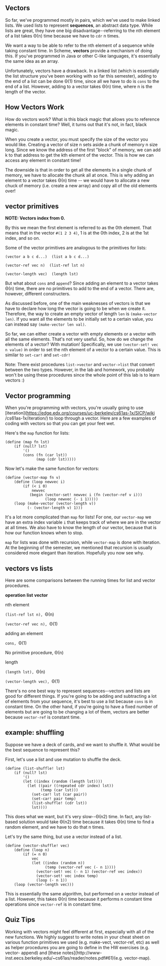 ## Vectors

So far, we've programmed mostly in pairs, which we've used to make linked
lists. We used lists to represent **sequences**, an abstract data type. While
lists are great, they have one big disadvantage--referring to the nth element
of a list takes Θ(n) time because we have to `cdr` n times.

We want a way to be able to refer to the nth element of a sequence while
taking constant time. In Scheme, **vectors** provide a mechanism of doing
this. If you've programmed in Java or other C-like languages, it's essentially
the same idea as an array.

Unfortunately, vectors have a drawback. In a linked list (which is essentially
the list structure you've been working with so far this semester),  adding to
the end of a list can be done Θ(1) time, since all we have to do is `cons` to
the end of a list. However, adding to a vector takes Θ(n) time, where n is the
length of the vector.

## How Vectors Work

How do vectors work? What is this black magic that allows you to reference
elements in constant time? Well, it turns out that it's not, in fact, black
magic.

When you create a vector, you must specify the size of the vector you would
like. Creating a vector of size n sets aside a chunk of memory n size long.
Since we know the address of the first "block" of memory, we can add k to that
address to get the kth element of the vector. This is how we can access any
element in constant time!

The downside is that in order to get all the elements in a single chunk of
memory, we have to allocate the chunk all at once. This is why adding an
element to a vector takes Θ(n) time -- we would have to allocate a new chuck
of memory (i.e. create a new array) and copy all of the old elements over!

## vector primitives

**NOTE: Vectors index from 0.**

By this we mean the first element is referred to as the 0th element. That
means that in the vector  `#(1 2 3 4)`, 1 is at the 0th index, 2 is at the 1st
index, and so on.

Some of the vector primitives are analogous to the primitives for lists:

`(vector a b c d...)  (list a b c d...)`

`(vector-ref vec n)  (list-ref lst n)`

`(vector-length vec)  (length lst)`

But what about `cons` and `append`? Since adding an element to a vector takes
Θ(n) time, there are no primitives to add to the end of a vector. There are,
however, different constructers.

As discussed before, one of the main weaknesses of vectors is that we have to
declare how long the vector is going to be when we create it. Therefore, the
way to create an empty vector of length `len` is `(make-vector len)`. If you
want all the elements to be initially set to a certain value, you can instead
say `(make-vector len val)`.

So far, we can either create a vector with empty elements or a vector with all
the same elements. That's not very useful. So, how do we change the elements
of a vector? With mutation! Specifically, we use `(vector-set! vec n value)`
in order to set the nth element of a vector to a certain value. This is
similar to `set-car!` and `set-cdr!`

Note: There exist procedures `list->vector` and `vector->list` that convert
between the two types. However, in the lab and homework, you probably won't be
using these procedures since the whole point of this lab is to learn vectors
:)

## Vector programming

When you're programming with vectors, you're usually going to use
[iteration](https://edge.edx.org/courses/uc-berkeley/cs61as-1x/SICP/wiki
/cs61as-1x/iteration/) to loop through a vector. Here are a few examples of
coding with vectors so that you can get your feet wet.

Here's the `map` function for lists:

    
    (define (map fn lst) 
        (if (null? lst) 
            '() 
            (cons (fn (car lst)) 
                  (map (cdr lst)))))
    

Now let's make the same function for vectors:

    
    (define (vector-map fn v) 
        (define (loop newvec i) 
            (if (< i 0) 
                newvec 
               (begin (vector-set! newvec i (fn (vector-ref v i))) 
                      (loop newvec (- i 1))))) 
        (loop (make-vector (vector-length v))
              (- (vector-length v) 1)))
    

It's a lot more complicated than `map` for lists! For one, our `vector-map` we
have an extra index variable `i` that keeps track of where we are in the
vector at all times. We also have to know the length of our vector, because
that is how our function knows when to stop.

`map` for lists was done with recursion, while `vector-map` is done with
iteration. At the beginning of the semester, we mentioned that recursion is
usually considered more elegant than iteration. Hopefully you now see why.

## vectors vs lists

Here are some comparisons between the running times for list and vector
procedures.

**operation**
**list**
**vector**

nth element

`(list-ref lst n), `Θ(n)

`(vector-ref vec n), `Θ(1)

adding an element

`cons, `Θ(1)

No primitive procedure, Θ(n)

length

`(length lst), `Θ(n)

`(vector-length vec), `Θ(1)

There's no one best way to represent sequences--vectors and lists are good for
different things. If you're going to be adding and subtracting a lot of
elements from your sequence, it's best to use a list because `cons` is in
constant time. On the other hand, if you're going to have a fixed number of
elements but are going to be changing a lot of them, vectors are better
because `vector-ref` is constant time.

## example: shuffling

Suppose we have a deck of cards, and we want to shuffle it. What would be the
best sequence to represent this?

First, let's use a list and use mutation to shuffle the deck.

    
    (define (list-shuffle! lst) 
        (if (null? lst) 
            '() 
            (let ((index (random (length lst)))) 
              (let ((pair ((repeated cdr index) lst)) 
                    (temp (car lst))) 
                (set-car! lst (car pair)) 
                (set-car! pair temp) 
                (list-shuffle! (cdr lst)) 
                lst))))
    

This does what we want, but it's very slow--Θ(n2) time. In fact, any list-
based solution would take Θ(n2) time because it takes Θ(n) time to find a
random element, and we have to do that n times.

Let's try the same thing, but use a vector instead of a list.

    
    (define (vector-shuffle! vec) 
        (define (loop n) 
            (if (= n 0) 
                vec 
                (let ((index (random n)) 
                      (temp (vector-ref vec (- n 1))))  
                  (vector-set! vec (- n 1) (vector-ref vec index)) 
                  (vector-set! vec index temp) 
                  (loop (- n 1)) 
        (loop (vector-length vec)))
    

This is essentially the same algorithm, but performed on a vector instead of a
list. However, this takes Θ(n) time because it performs n constant time
operations since `vector-ref` is in constant time.

## Quiz Tips

Working with vectors might feel different at first, especially with all of the
new functions. We highly suggest to write notes in your cheat sheet on various
function primitives we used (e.g. make-vect, vector-ref, etc) as well as
helper procedures you are going to define in the HW exercises (e.g. vector-
append) and [these notes](http://www-
inst.eecs.berkeley.edu/~cs61as/reader/notes.pdf#61)(e.g. vector-map).

